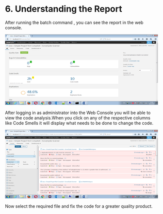# 6. Understanding the Report

After running the batch command , you can see the report in the web console.

![](.gitbook/assets/sonarquberesult.png)

After logging in as administrator into the Web Console you will be able to view the code analysis.When you click on any of the respective columns like Code Smells it will display what needs to be done to change the code.

![](.gitbook/assets/sonarquberesult_analysis.png)

Now select the required file and fix the code for a greater quality product.


